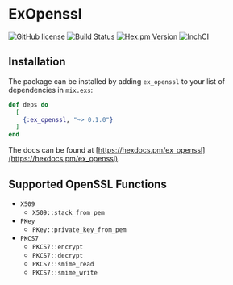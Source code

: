 # ExOpenssl

[![GitHub license](https://img.shields.io/badge/license-MIT-blue.svg)](https://raw.githubusercontent.com/jshmrtn/ex-openssl/master/LICENSE)
[![Build Status](https://travis-ci.org/jshmrtn/ex-openssl.svg?branch=master)](https://travis-ci.org/jshmrtn/ex-openssl)
[![Hex.pm Version](https://img.shields.io/hexpm/v/ex_openssl.svg?style=flat)](https://hex.pm/packages/ex_openssl)
[![InchCI](https://inch-ci.org/github/jshmrtn/ex-openssl.svg?branch=master)](https://inch-ci.org/github/jshmrtn/ex-openssl)

## Installation

The package can be installed by adding `ex_openssl` to your list of dependencies in `mix.exs`:

```elixir
def deps do
  [
    {:ex_openssl, "~> 0.1.0"}
  ]
end
```

The docs can be found at [https://hexdocs.pm/ex_openssl](https://hexdocs.pm/ex_openssl).

## Supported OpenSSL Functions

* `X509`
  - `X509::stack_from_pem`
* `PKey`
  - `PKey::private_key_from_pem`
* `PKCS7`
  - `PKCS7::encrypt`
  - `PKCS7::decrypt`
  - `PKCS7::smime_read`
  - `PKCS7::smime_write`
